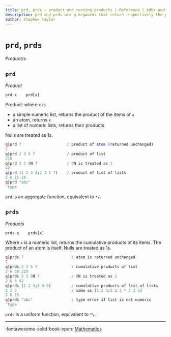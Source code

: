 ```yaml
---
title: prd, prds – product and running products | Reference | kdb+ and q documentation
description: prd and prds are q keywords that return respectively the product and the cumulating products of their arguments.
author: Stephen Taylor
---
```

# `prd`, `prds`

_Product/s_





## `prd`

_Product_

```txt
prd x    prd[x]
```

Product: where `x` is

-   a simple numeric list, returns the product of the items of `x`
-   an atom, returns `x`
-   a list of numeric lists, returns their products

Nulls are treated as 1s.

```q
q)prd 7                    / product of atom (returned unchanged)
7
q)prd 2 3 5 7              / product of list
210
q)prd 2 3 0N 7             / 0N is treated as 1
42
q)prd (1 2 3 4;2 3 5 7)    / product of list of lists
2 6 15 28
q)prd "abc"
'type
```

`prd` is an aggregate function, equivalent to `*/`.


## `prds`

_Products_

```txt
prds x    prds[x]
```

Where `x` is a numeric list, returns the cumulative products of its items. The product of an atom is itself. Nulls are treated as 1s.

```q
q)prds 7                     / atom is returned unchanged
7
q)prds 2 3 5 7               / cumulative products of list
2 6 30 210
q)prds 2 3 0N 7              / 0N is treated as 1
2 6 6 42
q)prds (1 2 3;2 3 5)         / cumulative products of list of lists
1 2 3                        / same as (1 2 3;1 2 3 * 2 3 5)
2 6 15
q)prds "abc"                 / type error if list is not numeric
'type
```

`prds` is a uniform function, equivalent to `*\`.


----

:fontawesome-solid-book-open:
[Mathematics](../basics/math.md)
